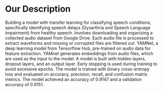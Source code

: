 # Our Description
Building a model with transfer learning for classifying speech conditions, specifically identifying speech delays (Dysarthria and Speech Language Impairment) from healthy speech. Involves downloading and organizing a collected audio dataset from Google Drive. Each audio file is processed to extract waveforms and missing or corrupted files are filtered out. YAMNet, a deep learning model from Tensorflow Hub, pre-trained on audio data for feature extraction. YAMnet generates embeddings from audio files, which are used as the input to the model. A model is built with hidden layers, dropout layers, and an output layer. Early stopping is used during training to avoid excessive epochs. The model is trained with binary cross-entropy loss and evaluated on accuracy, precision, recall, and confusion matrix metrics. The model achieved  an accuracy of 0.9147 and a validation accuracy of 0.9151.
